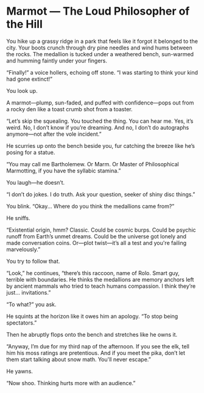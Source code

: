 # Marmot — The Loud Philosopher of the Hill

You hike up a grassy ridge in a park that feels like it forgot it belonged to the city. Your boots crunch through dry pine needles and wind hums between the rocks. The medallion is tucked under a weathered bench, sun-warmed and humming faintly under your fingers.

“Finally!” a voice hollers, echoing off stone. “I was starting to think your kind had gone extinct!”

You look up.

A marmot—plump, sun-faded, and puffed with confidence—pops out from a rocky den like a toast crumb shot from a toaster.

“Let’s skip the squealing. You touched the thing. You can hear me. Yes, it’s weird. No, I don’t know if you’re dreaming. And no, I don’t do autographs anymore—not after the vole incident.”

He scurries up onto the bench beside you, fur catching the breeze like he’s posing for a statue.

“You may call me Bartholemew. Or Marm. Or Master of Philosophical Marmotting, if you have the syllabic stamina.”

You laugh—he doesn’t.

“I don’t do jokes. I do truth. Ask your question, seeker of shiny disc things.”

You blink. “Okay... Where do you think the medallions came from?”

He sniffs.

“Existential origin, hmm? Classic. Could be cosmic burps. Could be psychic runoff from Earth’s unmet dreams. Could be the universe got lonely and made conversation coins. Or—plot twist—it’s all a test and you're failing marvelously.”

You try to follow that.

“Look,” he continues, “there’s this raccoon, name of Rolo. Smart guy, terrible with boundaries. He thinks the medallions are memory anchors left by ancient mammals who tried to teach humans compassion. I think they’re just... invitations.”

“To what?” you ask.

He squints at the horizon like it owes him an apology. “To stop being spectators.”

Then he abruptly flops onto the bench and stretches like he owns it.

“Anyway, I’m due for my third nap of the afternoon. If you see the elk, tell him his moss ratings are pretentious. And if you meet the pika, don’t let them start talking about snow math. You'll never escape.”

He yawns.

“Now shoo. Thinking hurts more with an audience.”

